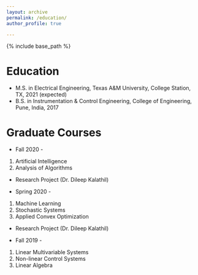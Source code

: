 ```yaml
---
layout: archive
permalink: /education/
author_profile: true

---
```


{% include base_path %}

Education
======
* M.S. in Electrical Engineering, Texas A&M University, College Station, TX, 2021 (expected)
* B.S. in Instrumentation & Control Engineering, College of Engineering, Pune, India, 2017

Graduate Courses
======
* Fall 2020 -
1. Artificial Intelligence
2. Analysis of Algorithms
+ Research Project (Dr. Dileep Kalathil)

* Spring 2020 -
1. Machine Learning
2. Stochastic Systems
3. Applied Convex Optimization
+ Research Project (Dr. Dileep Kalathil)

* Fall 2019 -
1. Linear Multivariable Systems
2. Non-linear Control Systems
3. Linear Algebra



  



  

